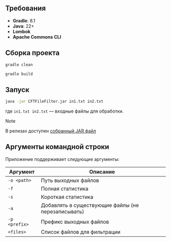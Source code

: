 ## Требования

- **Gradle**: 8.1
- **Java**: 22+
- **Lombok**
- **Apache Commons CLI**

## Сборка проекта

```sh
gradle clean
```

```sh
gradle build
```

## Запуск

```sh
java -jar CFTFileFilter.jar in1.txt in2.txt
```

где `in1.txt in2.txt` — входные файлы для обработки.

> [!NOTE]  
> В релизах доступен [собранный JAR файл](https://github.com/nloktionov/CFTFileFilter/releases/tag/1.0)


## Аргументы командной строки

Приложение поддерживает следующие аргументы:

| Аргумент       | Описание                                      |
|---------------|----------------------------------------------|
| `-o <path>`   | Путь выходных файлов                        |
| `-f`          | Полная статистика                           |
| `-s`          | Короткая статистика                         |
| `-a`          | Добавлять в существующие файлы (не перезаписывать) |
| `-p <prefix>` | Префикс выходных файлов                     |
| `<files>`     | Список файлов для фильтрации                |

